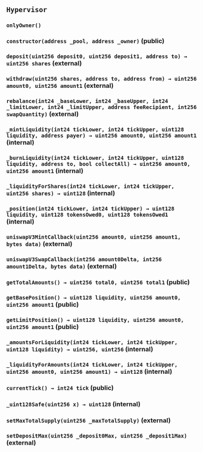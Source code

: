 ## `Hypervisor`





### `onlyOwner()`






### `constructor(address _pool, address _owner)` (public)





### `deposit(uint256 deposit0, uint256 deposit1, address to) → uint256 shares` (external)





### `withdraw(uint256 shares, address to, address from) → uint256 amount0, uint256 amount1` (external)





### `rebalance(int24 _baseLower, int24 _baseUpper, int24 _limitLower, int24 _limitUpper, address feeRecipient, int256 swapQuantity)` (external)





### `_mintLiquidity(int24 tickLower, int24 tickUpper, uint128 liquidity, address payer) → uint256 amount0, uint256 amount1` (internal)





### `_burnLiquidity(int24 tickLower, int24 tickUpper, uint128 liquidity, address to, bool collectAll) → uint256 amount0, uint256 amount1` (internal)





### `_liquidityForShares(int24 tickLower, int24 tickUpper, uint256 shares) → uint128` (internal)





### `_position(int24 tickLower, int24 tickUpper) → uint128 liquidity, uint128 tokensOwed0, uint128 tokensOwed1` (internal)





### `uniswapV3MintCallback(uint256 amount0, uint256 amount1, bytes data)` (external)





### `uniswapV3SwapCallback(int256 amount0Delta, int256 amount1Delta, bytes data)` (external)





### `getTotalAmounts() → uint256 total0, uint256 total1` (public)





### `getBasePosition() → uint128 liquidity, uint256 amount0, uint256 amount1` (public)





### `getLimitPosition() → uint128 liquidity, uint256 amount0, uint256 amount1` (public)





### `_amountsForLiquidity(int24 tickLower, int24 tickUpper, uint128 liquidity) → uint256, uint256` (internal)





### `_liquidityForAmounts(int24 tickLower, int24 tickUpper, uint256 amount0, uint256 amount1) → uint128` (internal)





### `currentTick() → int24 tick` (public)





### `_uint128Safe(uint256 x) → uint128` (internal)





### `setMaxTotalSupply(uint256 _maxTotalSupply)` (external)





### `setDepositMax(uint256 _deposit0Max, uint256 _deposit1Max)` (external)






